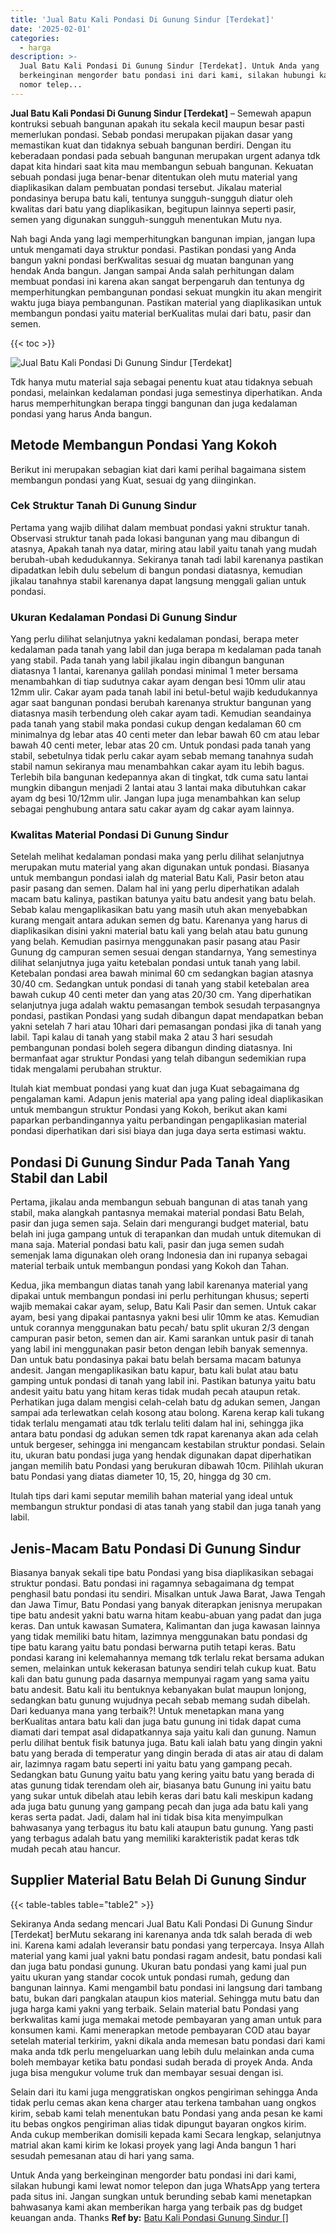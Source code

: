 ```yaml
---
title: 'Jual Batu Kali Pondasi Di Gunung Sindur [Terdekat]'
date: '2025-02-01'
categories:
  - harga
description: >-
  Jual Batu Kali Pondasi Di Gunung Sindur [Terdekat]. Untuk Anda yang
  berkeinginan mengorder batu pondasi ini dari kami, silakan hubungi kami lewat
  nomor telep...
---
```


**Jual Batu Kali Pondasi Di Gunung Sindur \[Terdekat\]** – Semewah apapun kontruksi sebuah bangunan apakah itu sekala kecil maupun besar pasti memerlukan pondasi. Sebab pondasi merupakan pijakan dasar yang memastikan kuat dan tidaknya sebuah bangunan berdiri. Dengan itu keberadaan pondasi pada sebuah bangunan merupakan urgent adanya tdk dapat kita hindari saat kita mau membangun sebuah bangunan. Kekuatan sebuah pondasi juga benar-benar ditentukan oleh mutu material yang diaplikasikan dalam pembuatan pondasi tersebut. Jikalau material pondasinya berupa batu kali, tentunya sungguh-sungguh diatur oleh kwalitas dari batu yang diaplikasikan, begitupun lainnya seperti pasir, semen yang digunakan sungguh-sungguh menentukan Mutu nya.

Nah bagi Anda yang lagi memperhitungkan bangunan impian, jangan lupa untuk mengamati daya struktur pondasi. Pastikan pondasi yang Anda bangun yakni pondasi berKwalitas sesuai dg muatan bangunan yang hendak Anda bangun. Jangan sampai Anda salah perhitungan dalam membuat pondasi ini karena akan sangat berpengaruh dan tentunya dg memperhitungkan pembangunan pondasi sekuat mungkin itu akan mengirit waktu juga biaya pembangunan. Pastikan material yang diaplikasikan untuk membangun pondasi yaitu material berKualitas mulai dari batu, pasir dan semen.

{{< toc >}}

![Jual Batu Kali Pondasi Di Gunung Sindur [Terdekat]](/images/jual-batu-kali-04.png)

Tdk hanya mutu material saja sebagai penentu kuat atau tidaknya sebuah pondasi, melainkan kedalaman pondasi juga semestinya diperhatikan. Anda harus memperhitungkan berapa tinggi bangunan dan juga kedalaman pondasi yang harus Anda bangun.

## Metode Membangun Pondasi Yang Kokoh

Berikut ini merupakan sebagian kiat dari kami perihal bagaimana sistem membangun pondasi yang Kuat, sesuai dg yang diinginkan.

### Cek Struktur Tanah Di Gunung Sindur

Pertama yang wajib dilihat dalam membuat pondasi yakni struktur tanah. Observasi struktur tanah pada lokasi bangunan yang mau dibangun di atasnya, Apakah tanah nya datar, miring atau labil yaitu tanah yang mudah berubah-ubah kedudukannya. Sekiranya tanah tadi labil karenanya pastikan dipadatkan lebih dulu sebelum di bangun pondasi diatasnya, kemudian jikalau tanahnya stabil karenanya dapat langsung menggali galian untuk pondasi.

### Ukuran Kedalaman Pondasi Di Gunung Sindur

Yang perlu dilihat selanjutnya yakni kedalaman pondasi, berapa meter kedalaman pada tanah yang labil dan juga berapa m kedalaman pada tanah yang stabil. Pada tanah yang labil jikalau ingin dibangun bangunan diatasnya 1 lantai, karenanya galilah pondasi minimal 1 meter bersama menambahkan di tiap sudutnya cakar ayam dengan besi 10mm ulir atau 12mm ulir. Cakar ayam pada tanah labil ini betul-betul wajib kedudukannya agar saat bangunan pondasi berubah karenanya struktur bangunan yang diatasnya masih terbendung oleh cakar ayam tadi. Kemudian seandainya pada tanah yang stabil maka pondasi cukup dengan kedalaman 60 cm minimalnya dg lebar atas 40 centi meter dan lebar bawah 60 cm atau lebar bawah 40 centi meter, lebar atas 20 cm. Untuk pondasi pada tanah yang stabil, sebetulnya tidak perlu cakar ayam sebab memang tanahnya sudah stabil namun sekiranya mau menambahkan cakar ayam itu lebih bagus. Terlebih bila bangunan kedepannya akan di tingkat, tdk cuma satu lantai mungkin dibangun menjadi 2 lantai atau 3 lantai maka dibutuhkan cakar ayam dg besi 10/12mm ulir. Jangan lupa juga menambahkan kan selup sebagai penghubung antara satu cakar ayam dg cakar ayam lainnya.

### Kwalitas Material Pondasi Di Gunung Sindur

Setelah melihat kedalaman pondasi maka yang perlu dilihat selanjutnya merupakan mutu material yang akan digunakan untuk pondasi. Biasanya untuk membangun pondasi ialah dg material Batu Kali, Pasir beton atau pasir pasang dan semen. Dalam hal ini yang perlu diperhatikan adalah macam batu kalinya, pastikan batunya yaitu batu andesit yang batu belah. Sebab kalau mengaplikasikan batu yang masih utuh akan menyebabkan kurang mengait antara adukan semen dg batu. Karenanya yang harus di diaplikasikan disini yakni material batu kali yang belah atau batu gunung yang belah. Kemudian pasirnya menggunakan pasir pasang atau Pasir Gunung dg campuran semen sesuai dengan standarnya, Yang semestinya dilihat selanjutnya juga yaitu ketebalan pondasi untuk tanah yang labil. Ketebalan pondasi area bawah minimal 60 cm sedangkan bagian atasnya 30/40 cm. Sedangkan untuk pondasi di tanah yang stabil ketebalan area bawah cukup 40 centi meter dan yang atas 20/30 cm. Yang diperhatikan selanjutnya juga adalah waktu pemasangan tembok sesudah terpasangnya pondasi, pastikan Pondasi yang sudah dibangun dapat mendapatkan beban yakni setelah 7 hari atau 10hari dari pemasangan pondasi jika di tanah yang labil. Tapi kalau di tanah yang stabil maka 2 atau 3 hari sesudah pembangunan pondasi boleh segera dibangun dinding diatasnya. Ini bermanfaat agar struktur Pondasi yang telah dibangun sedemikian rupa tidak mengalami perubahan struktur.

Itulah kiat membuat pondasi yang kuat dan juga Kuat sebagaimana dg pengalaman kami. Adapun jenis material apa yang paling ideal diaplikasikan untuk membangun struktur Pondasi yang Kokoh, berikut akan kami paparkan perbandingannya yaitu perbandingan pengaplikasian material pondasi diperhatikan dari sisi biaya dan juga daya serta estimasi waktu.

## Pondasi Di Gunung Sindur Pada Tanah Yang Stabil dan Labil

Pertama, jikalau anda membangun sebuah bangunan di atas tanah yang stabil, maka alangkah pantasnya memakai material pondasi Batu Belah, pasir dan juga semen saja. Selain dari mengurangi budget material, batu belah ini juga gampang untuk di terapankan dan mudah untuk ditemukan di mana saja. Material pondasi batu kali, pasir dan juga semen sudah semenjak lama digunakan oleh orang Indonesia dan ini rupanya sebagai material terbaik untuk membangun pondasi yang Kokoh dan Tahan.

Kedua, jika membangun diatas tanah yang labil karenanya material yang dipakai untuk membangun pondasi ini perlu perhitungan khusus; seperti wajib memakai cakar ayam, selup, Batu Kali Pasir dan semen. Untuk cakar ayam, besi yang dipakai pantasnya yakni besi ulir 10mm ke atas. Kemudian untuk corannya menggunakan batu pecah/ batu split ukuran 2/3 dengan campuran pasir beton, semen dan air. Kami sarankan untuk pasir di tanah yang labil ini menggunakan pasir beton dengan lebih banyak semennya. Dan untuk batu pondasinya pakai batu belah bersama macam batunya andesit. Jangan mengaplikasikan batu kapur, batu kali bulat atau batu gamping untuk pondasi di tanah yang labil ini. Pastikan batunya yaitu batu andesit yaitu batu yang hitam keras tidak mudah pecah ataupun retak. Perhatikan juga dalam mengisi celah-celah batu dg adukan semen, Jangan sampai ada terlewatkan celah kosong atau bolong. Karena kerap kali tukang tidak terlalu mengamati atau tdk terlalu teliti dalam hal ini, sehingga jika antara batu pondasi dg adukan semen tdk rapat karenanya akan ada celah untuk bergeser, sehingga ini mengancam kestabilan struktur pondasi. Selain itu, ukuran batu pondasi juga yang hendak digunakan dapat diperhatikan jangan memilih batu Pondasi yang berukuran dibawah 10cm. Pilihlah ukuran batu Pondasi yang diatas diameter 10, 15, 20, hingga dg 30 cm.

Itulah tips dari kami seputar memilih bahan material yang ideal untuk membangun struktur pondasi di atas tanah yang stabil dan juga tanah yang labil.

## Jenis-Macam Batu Pondasi Di Gunung Sindur

Biasanya banyak sekali tipe batu Pondasi yang bisa diaplikasikan sebagai struktur pondasi. Batu pondasi ini ragamnya sebagaimana dg tempat penghasil batu pondasi itu sendiri. Misalkan untuk Jawa Barat, Jawa Tengah dan Jawa Timur, Batu Pondasi yang banyak diterapkan jenisnya merupakan tipe batu andesit yakni batu warna hitam keabu-abuan yang padat dan juga keras. Dan untuk kawasan Sumatera, Kalimantan dan juga kawasan lainnya yang tidak memiliki batu hitam, lazimnya menggunakan batu pondasi dg tipe batu karang yaitu batu pondasi berwarna putih tetapi keras. Batu pondasi karang ini kelemahannya memang tdk terlalu rekat bersama adukan semen, melainkan untuk kekerasan batunya sendiri telah cukup kuat. Batu kali dan batu gunung pada dasarnya mempunyai ragam yang sama yaitu batu andesit. Batu kali itu bentuknya kebanyakan bulat maupun lonjong, sedangkan batu gunung wujudnya pecah sebab memang sudah dibelah. Dari keduanya mana yang terbaik?! Untuk menetapkan mana yang berKualitas antara batu kali dan juga batu gunung ini tidak dapat cuma diamati dari tempat asal didapatkannya saja yaitu kali dan gunung. Namun perlu dilihat bentuk fisik batunya juga. Batu kali ialah batu yang dingin yakni batu yang berada di temperatur yang dingin berada di atas air atau di dalam air, lazimnya ragam batu seperti ini yaitu batu yang gampang pecah. Sedangkan batu Gunung yaitu batu yang kering yaitu batu yang berada di atas gunung tidak terendam oleh air, biasanya batu Gunung ini yaitu batu yang sukar untuk dibelah atau lebih keras dari batu kali meskipun kadang ada juga batu gunung yang gampang pecah dan juga ada batu kali yang keras serta padat. Jadi, dalam hal ini tidak bisa kita menyimpulkan bahwasanya yang terbagus itu batu kali ataupun batu gunung. Yang pasti yang terbagus adalah batu yang memiliki karakteristik padat keras tdk mudah pecah atau hancur.

## Supplier Material Batu Belah Di Gunung Sindur

{{< table-tables table="table2" >}}

Sekiranya Anda sedang mencari Jual Batu Kali Pondasi Di Gunung Sindur \[Terdekat\] berMutu sekarang ini karenanya anda tdk salah berada di web ini. Karena kami adalah leveransir batu pondasi yang terpercaya. Insya Allah material yang kami jual yakni batu pondasi ragam andesit, batu pondasi kali dan juga batu pondasi gunung. Ukuran batu pondasi yang kami jual pun yaitu ukuran yang standar cocok untuk pondasi rumah, gedung dan bangunan lainnya. Kami mengambil batu pondasi ini langsung dari tambang batu, bukan dari pangkalan ataupun kios material. Sehingga mutu batu dan juga harga kami yakni yang terbaik. Selain material batu Pondasi yang berkwalitas kami juga memakai metode pembayaran yang aman untuk para konsumen kami. Kami menerapkan metode pembayaran COD atau bayar setelah material terkirim, yakni dikala anda memesan batu pondasi dari kami maka anda tdk perlu mengeluarkan uang lebih dulu melainkan anda cuma boleh membayar ketika batu pondasi sudah berada di proyek Anda. Anda juga bisa mengukur volume truk dan membayar sesuai dengan isi.

Selain dari itu kami juga menggratiskan ongkos pengiriman sehingga Anda tidak perlu cemas akan kena charger atau terkena tambahan uang ongkos kirim, sebab kami telah menentukan batu Pondasi yang anda pesan ke kami itu bebas ongkos pengiriman alias tidak dipungut bayaran ongkos kirim. Anda cukup memberikan domisili kepada kami Secara lengkap, selanjutnya matrial akan kami kirim ke lokasi proyek yang lagi Anda bangun 1 hari sesudah pemesanan atau di hari yang sama.

Untuk Anda yang berkeinginan mengorder batu pondasi ini dari kami, silakan hubungi kami lewat nomor telepon dan juga WhatsApp yang tertera pada situs ini. Jangan sungkan untuk berunding sebab kami menetapkan bahwasanya kami akan memberikan harga yang terbaik pas dg budget keuangan anda. Thanks
**Ref by:** [Batu Kali Pondasi Gunung Sindur []](https://id.wikipedia.org/wiki/Batu)
